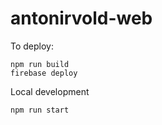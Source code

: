 # antonirvold-web

To deploy:
```
npm run build
firebase deploy
```

Local development
```
npm run start
```
